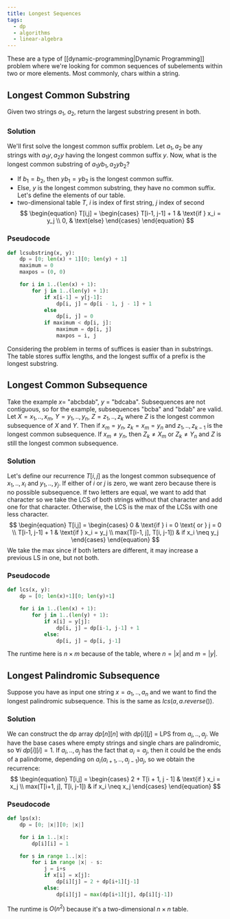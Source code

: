 ```yaml
---
title: Longest Sequences
tags:
  - dp
  - algorithms
  - linear-algebra
---
```


These are a type of [[dynamic-programming|Dynamic Programming]] problem where we're looking for common sequences of subelements within two or more elements. Most commonly, chars within a string.

## Longest Common Substring
Given two strings $a_1$, $a_2$, return the largest substring present in both.

### Solution
We'll first solve the longest common suffix problem.
Let $a_1, a_2$ be any strings with $a_1y, a_2y$ having the longest common suffix $y$.
Now, what is the longest common substring of $a_1yb_1, a_2yb_2$?
- If $b_1 = b_2$, then $yb_1 = yb_2$ is the longest common suffix.
- Else, $y$ is the longest common substring, they have no common suffix.
Let's define the elements of our table.
- two-dimensional table $T$, $i$ is index of first string, $j$ index of second
$$
\begin{equation}
T[i,j] =
\begin{cases}
	T[i-1, j-1] + 1 & \text{if } x_i = y_j \\
	0, & \text{else} 
\end{cases}
\end{equation}
$$

### Pseudocode
```python
def lcsubstring(x, y):
	dp = [0; len(x) + 1][0; len(y) + 1]
	maximum = 0
	maxpos = (0, 0)

	for i in 1..(len(x) + 1):
		for j in 1..(len(y) + 1):
			if x[i-1] = y[j-1]:
				dp[i, j] = dp[i - 1, j - 1] + 1
			else
				dp[i, j] = 0
			if maximum < dp[i, j]:
				maximum = dp[i, j]
				maxpos = i, j
```

Considering the problem in terms of suffices is easier than in substrings. The table stores suffix lengths, and the longest suffix of a prefix is the longest substring.

## Longest Common Subsequence
Take the example $x =$ "abcbdab", $y$ = "bdcaba". Subsequences are not contiguous, so for the example, subsequences "bcba" and "bdab" are valid.
Let $X = x_1,..,x_m$, $Y = y_1, .., y_n$, $Z = z_1, .., z_k$ where $Z$ is the longest common subsequence of $X$ and $Y$. Then if $x_m = y_n$, $z_k = x_m = y_n$ and $z_1, .., z_{k-1}$ is the longest common subsequence. If $x_m \neq y_n$, then $Z_k \neq X_m$ or $Z_k \neq Y_n$ and $Z$ is still the longest common subsequence.

### Solution
Let's define our recurrence $T[i,j]$ as the longest common subsequence of $x_1,..,x_i$ and $y_1,..,y_j$. If either of $i$ or $j$ is zero, we want zero because there is no possible subsequence. If two letters are equal, we want to add that character so we take the LCS of both strings without that character and add one for that character. Otherwise, the LCS is the max of the LCSs with one less character.
$$
\begin{equation}
T[i,j] = 
\begin{cases}
	0 & \text{if } i = 0 \text{ or } j = 0 \\
	T[i-1, j-1] + 1 & \text{if } x_i = y_j \\
	max(T[i-1, j], T[i, j-1]) & if x_i \neq y_j
\end{cases}
\end{equation}
$$
We take the max since if both letters are different, it may increase a previous LS in one, but not both.

### Pseudocode
```python
def lcs(x, y):
	dp = [0; len(x)+1][0; len(y)+1]

	for i in 1..(len(x) + 1):
		for j in 1..(len(y) + 1):
			if x[i] = y[j]:
				dp[i, j] = dp[i-1, j-1] + 1
			else:
				dp[i, j] = dp[i, j-1]

```

The runtime here is $n \times m$ because of the table, where $n = |x|$ and $m = |y|$.
## Longest Palindromic Subsequence
Suppose you have as input one string $x = a_1, .., a_n$ and we want to find the longest palindromic subsequence. This is the same as $lcs(a, a.reverse())$.

### Solution
We can construct the dp array $dp[n][n]$ with $dp[i][j]$ = LPS from $a_i,..,a_j$. We have the base cases where empty strings and single chars are palindromic, so $\forall i \text{ } dp[i][i] = 1$.
If $a_i,..,a_j$ has the fact that $a_i = a_j$, then it could be the ends of a palindrome, depending on $a_i(a_{i+1}, .., a_{j-1})a_j$, so we obtain the recurrence:
$$
\begin{equation}
T[i,j] = 
\begin{cases}
	2 + T[i + 1, j - 1] & \text{if } x_i = x_j \\
	max(T[i+1, j], T[i, j-1]) & if x_i \neq x_j
\end{cases}
\end{equation}
$$
### Pseudocode
```python
def lps(x):
	dp = [0; |x|][0; |x|]

	for i in 1..|x|:
		dp[i][i] = 1

	for s in range 1..|x|:
		for i in range |x| - s:
			j = i+s
			if x[i] = x[j]:
				dp[i][j] = 2 + dp[i+1][j-1]
			else:
				dp[i][j] = max(dp[i+1][j], dp[i][j-1])
```

The runtime is $O(n^2)$ because it's a two-dimensional $n \times n$ table. 
